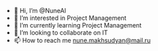 - 👋 Hi, I’m @NuneAl
- 👀 I’m interested in Project Management
- 🌱 I’m currently learning Project Management
- 💞️ I’m looking to collaborate on IT 
- 📫 How to reach me nune.makhsudyan@mail.ru

<!---
NuneAl/NuneAl is a ✨ special ✨ repository because its `README.md` (this file) appears on your GitHub profile.
You can click the Preview link to take a look at your changes.
--->
